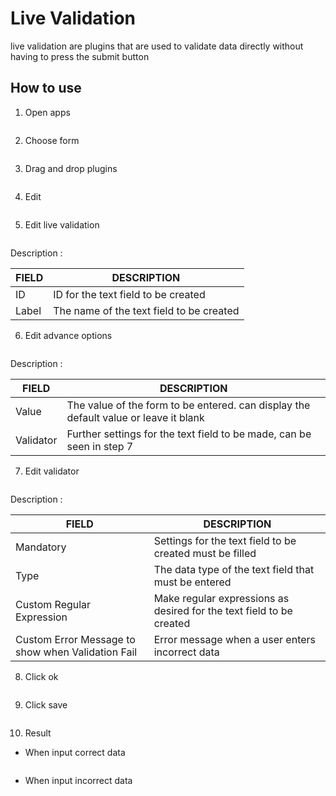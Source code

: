 # Live Validation

live validation are plugins that are used to validate data directly without having to press the submit button

## How to use

1. Open apps

<img src="https://raw.githubusercontent.com/kinnara-digital-studio/kecak-workflow/master/docs/assets/liveValidation_openApps.png" alt="" />


2. Choose form

<img src="https://raw.githubusercontent.com/kinnara-digital-studio/kecak-workflow/master/docs/assets/currencyTextField_chooseForm.png" alt="" />


3. Drag and drop plugins

<img src="https://raw.githubusercontent.com/kinnara-digital-studio/kecak-workflow/master/docs/assets/liveValidation_dragDrop.png" alt="" />

4. Edit 

<img src="https://raw.githubusercontent.com/kinnara-digital-studio/kecak-workflow/master/docs/assets/liveValidation_edit.png" alt="" />


5. Edit live validation

<img src="https://raw.githubusercontent.com/kinnara-digital-studio/kecak-workflow/master/docs/assets/liveValidation_editTextArea.png" alt="" />

Description :

|FIELD|DESCRIPTION|
|--|--|
|ID|ID for the text field to be created|
|Label|The name of the text field to be created|

6. Edit advance options

<img src="https://raw.githubusercontent.com/kinnara-digital-studio/kecak-workflow/master/docs/assets/liveValidation_editAdvanced.png" alt="" />

Description :

|FIELD|DESCRIPTION|
|--|--|
|Value|The value of the form to be entered. can display the default value or leave it blank|
|Validator|Further settings for the text field to be made, can be seen in step 7|

7. Edit validator

<img src="https://raw.githubusercontent.com/kinnara-digital-studio/kecak-workflow/master/docs/assets/liveValidation_editConfigureValidation.png" alt="" />

Description :

|FIELD|DESCRIPTION|
|--|--|
|Mandatory|Settings for the text field to be created must be filled|
|Type|The data type of the text field that must be entered|
|Custom Regular Expression|Make regular expressions as desired for the text field to be created|
|Custom Error Message to show when Validation Fail|Error message when a user enters incorrect data|

8. Click ok

<img src="https://raw.githubusercontent.com/kinnara-digital-studio/kecak-workflow/master/docs/assets/liveValidation_ok.png" alt="" />


9. Click save

<img src="https://raw.githubusercontent.com/kinnara-digital-studio/kecak-workflow/master/docs/assets/liveValidation_save.png" alt="" />


10. Result

- When input correct data

<img src="https://raw.githubusercontent.com/kinnara-digital-studio/kecak-workflow/master/docs/assets/liveValidation_result2.png" alt="" />


- When input incorrect data

<img src="https://raw.githubusercontent.com/kinnara-digital-studio/kecak-workflow/master/docs/assets/liveValidation_result.png" alt="" />
